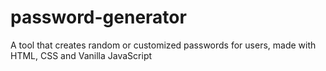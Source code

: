 # password-generator
A tool that creates random or customized passwords for users, made with HTML, CSS and Vanilla JavaScript
